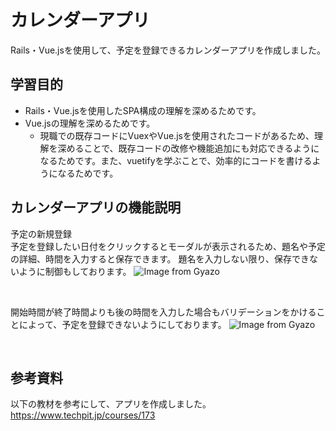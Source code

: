 # カレンダーアプリ

Rails・Vue.jsを使用して、予定を登録できるカレンダーアプリを作成しました。

## 学習目的
- Rails・Vue.jsを使用したSPA構成の理解を深めるためです。
- Vue.jsの理解を深めるためです。
  - 現職での既存コードにVuexやVue.jsを使用されたコードがあるため、理解を深めることで、既存コードの改修や機能追加にも対応できるようになるためです。また、vuetifyを学ぶことで、効率的にコードを書けるようになるためです。


## カレンダーアプリの機能説明

予定の新規登録<br>
予定を登録したい日付をクリックするとモーダルが表示されるため、題名や予定の詳細、時間を入力すると保存できます。
題名を入力しない限り、保存できないように制御もしております。
![Image from Gyazo](https://gyazo.com/649869ff63ef8913fe76fadaee5507f5.gif)

<br>

開始時間が終了時間よりも後の時間を入力した場合もバリデーションをかけることによって、予定を登録できないようにしております。
![Image from Gyazo](https://gyazo.com/5e5074a09d2b0b74ed0e25a7de6fba95.gif)

<br>



## 参考資料
以下の教材を参考にして、アプリを作成しました。<br>
https://www.techpit.jp/courses/173

